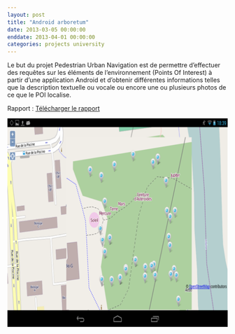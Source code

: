 ```yaml
---
layout: post
title: "Android arboretum"
date: 2013-03-05 00:00:00
enddate: 2013-04-01 00:00:00
categories: projects university
---
```

Le but du projet Pedestrian Urban Navigation est de permettre d’effectuer des requêtes sur les éléments de l’environnement (Points Of Interest) à partir d’une application Android et d’obtenir différentes informations telles que la description textuelle ou vocale ou encore une ou plusieurs photos de ce que le POI localise.

Rapport : <a href="/downloads/pages/projects/android-arboretum-rapport.pdf" download>Télécharger le rapport</a>

![Aperçu](/img/pages/projects/android-arboretum-1.png)